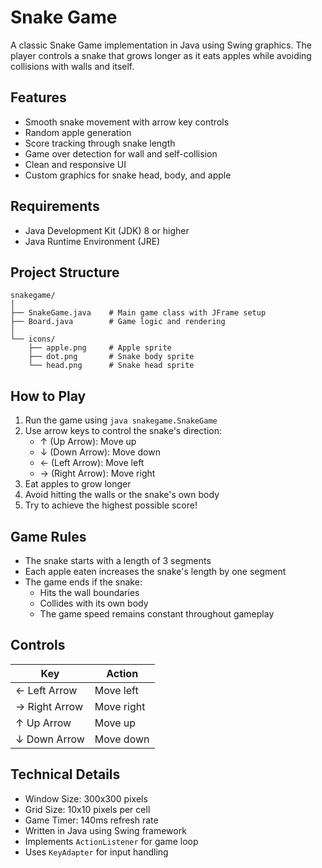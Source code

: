 # Snake Game

A classic Snake Game implementation in Java using Swing graphics. The player controls a snake that grows longer as it eats apples while avoiding collisions with walls and itself.

## Features

- Smooth snake movement with arrow key controls
- Random apple generation
- Score tracking through snake length
- Game over detection for wall and self-collision
- Clean and responsive UI
- Custom graphics for snake head, body, and apple

## Requirements

- Java Development Kit (JDK) 8 or higher
- Java Runtime Environment (JRE)

## Project Structure

```
snakegame/
│
├── SnakeGame.java    # Main game class with JFrame setup
├── Board.java        # Game logic and rendering
│
└── icons/
    ├── apple.png     # Apple sprite
    ├── dot.png       # Snake body sprite
    └── head.png      # Snake head sprite
```

## How to Play

1. Run the game using `java snakegame.SnakeGame`
2. Use arrow keys to control the snake's direction:
   - ↑ (Up Arrow): Move up
   - ↓ (Down Arrow): Move down
   - ← (Left Arrow): Move left
   - → (Right Arrow): Move right
3. Eat apples to grow longer
4. Avoid hitting the walls or the snake's own body
5. Try to achieve the highest possible score!

## Game Rules

- The snake starts with a length of 3 segments
- Each apple eaten increases the snake's length by one segment
- The game ends if the snake:
  - Hits the wall boundaries
  - Collides with its own body
  - The game speed remains constant throughout gameplay

## Controls

| Key           | Action        |
|---------------|---------------|
| ← Left Arrow  | Move left     |
| → Right Arrow | Move right    |
| ↑ Up Arrow    | Move up       |
| ↓ Down Arrow  | Move down     |

## Technical Details

- Window Size: 300x300 pixels
- Grid Size: 10x10 pixels per cell
- Game Timer: 140ms refresh rate
- Written in Java using Swing framework
- Implements `ActionListener` for game loop
- Uses `KeyAdapter` for input handling

